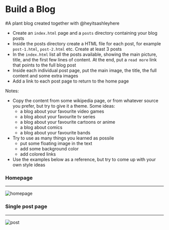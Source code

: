 # Build a Blog

#A plant blog created together with @heyitsashleyhere


- Create an `index.html` page and a `posts` directory containing your blog posts
- Inside the posts directory create a HTML file for each post, for example `post-1.html`, `post-2.html` etc. Create at least 3 posts
- In the `index.html` list all the posts available, showing the main picture, title, and the first few lines of content. At the end, put a `read more` link that points to the full blog post
- Inside each individual post page, put the main image, the title, the full content and some extra images
- Add a link to each post page to return to the home page

Notes:

- Copy the content from some wikipedia page, or from whatever source you prefer, but try to give it a theme. Some ideas:
  - a blog about your favourite video games
  - a blog about your favourite tv series
  - a blog about your favourite cartoons or anime
  - a blog about comics
  - a blog about your favourite bands
- Try to use as many things you learned as possile
  - put some floating image in the text
  - add some background color
  - add colored links
- Use the examples below as a reference, but try to come up with your own style ideas

### Homepage

---

![homepage](homepage.png)

### Single post page

---

![post](post.png)
